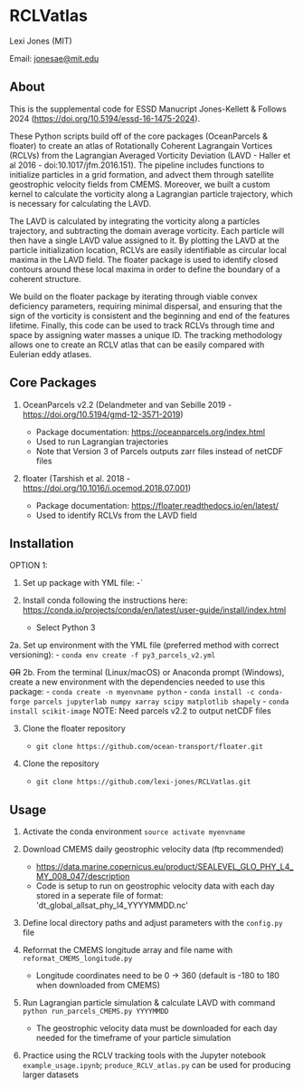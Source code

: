# RCLVatlas

Lexi Jones (MIT)

Email: jonesae@mit.edu


## About

This is the supplemental code for ESSD Manucript Jones-Kellett & Follows 2024 (https://doi.org/10.5194/essd-16-1475-2024).


These Python scripts build off of the core packages (OceanParcels & floater) to create an atlas of Rotationally Coherent Lagrangain Vortices (RCLVs) from the Lagrangian Averaged Vorticity Deviation (LAVD - Haller et al 2016 - doi:10.1017/jfm.2016.151). The pipeline includes functions to initialize particles in a grid formation, and advect them through satellite geostrophic velocity fields from CMEMS. Moreover, we built a custom kernel to calculate the vorticity along a Lagrangian particle trajectory, which is necessary for calculating the LAVD.

The LAVD is calculated by integrating the vorticity along a particles trajectory, and subtracting the domain average vorticity. Each particle will then have a single LAVD value assigned to it. By plotting the LAVD at the particle initialization location, RCLVs are easily identifiable as circular local maxima in the LAVD field. The floater package is used to identify closed contours around these local maxima in order to define the boundary of a coherent structure. 

We build on the floater package by iterating through viable convex deficiency parameters, requiring minimal dispersal, and ensuring that the sign of the vorticity is consistent and the beginning and end of the features lifetime. Finally, this code can be used to track RCLVs through time and space by assigning water masses a unique ID. The tracking methodology allows one to create an RCLV atlas that can be easily compared with Eulerian eddy atlases. 

## Core Packages

1. OceanParcels v2.2 (Delandmeter and van Sebille 2019 - https://doi.org/10.5194/gmd-12-3571-2019)
	- Package documentation: https://oceanparcels.org/index.html
	- Used to run Lagrangian trajectories
	- Note that Version 3 of Parcels outputs zarr files instead of netCDF files

2. floater (Tarshish et al. 2018 - https://doi.org/10.1016/j.ocemod.2018.07.001)
	- Package documentation: https://floater.readthedocs.io/en/latest/
	- Used to identify RCLVs from the LAVD field

## Installation

OPTION 1:
1. Set up package with YML file:
	-`

1. Install conda following the instructions here: https://conda.io/projects/conda/en/latest/user-guide/install/index.html
	- Select Python 3

2a. Set up environment with the YML file (preferred method with correct versioning):
	- `conda env create -f py3_parcels_v2.yml`

~~OR~~
2b. From the terminal (Linux/macOS) or Anaconda prompt (Windows), create a new environment with the dependencies needed to use this package:
	- `conda create -n myenvname python`
	- `conda install -c conda-forge parcels jupyterlab numpy xarray scipy matplotlib shapely`
	- `conda install scikit-image`
   NOTE: Need parcels v2.2 to output netCDF files

3. Clone the floater repository
	- `git clone https://github.com/ocean-transport/floater.git`

4. Clone the repository
	- `git clone https://github.com/lexi-jones/RCLVatlas.git`

## Usage

1. Activate the conda environment
    `source activate myenvname`

2. Download CMEMS daily geostrophic velocity data (ftp recommended)
    - https://data.marine.copernicus.eu/product/SEALEVEL_GLO_PHY_L4_MY_008_047/description
    - Code is setup to run on geostrophic velocity data with each day stored in a seperate file of format: 'dt_global_allsat_phy_l4_YYYYMMDD.nc'

3. Define local directory paths and adjust parameters with the `config.py` file

4. Reformat the CMEMS longitude array and file name with `reformat_CMEMS_longitude.py`
    - Longitude coordinates need to be 0 -> 360 (default is -180 to 180 when downloaded from CMEMS)

4. Run Lagrangian particle simulation & calculate LAVD with command `python run_parcels_CMEMS.py YYYYMMDD`
    - The geostrophic velocity data must be downloaded for each day needed for the timeframe of your particle simulation
    
5. Practice using the RCLV tracking tools with the Jupyter notebook `example_usage.ipynb`; `produce_RCLV_atlas.py` can be used
   for producing larger datasets 
